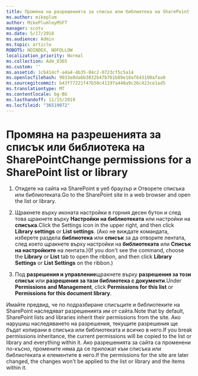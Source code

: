 ```yaml
---
title: Промяна на разрешенията за списък или библиотека на SharePoint
ms.author: mikeplum
author: MikePlumleyMSFT
manager: scotv
ms.date: 5/17/2018
ms.audience: Admin
ms.topic: article
ROBOTS: NOINDEX, NOFOLLOW
localization_priority: Normal
ms.collection: Adm_O365
ms.custom: ''
ms.assetid: 1cb414cf-a4a4-4b35-84c2-0723cf5c5a14
ms.openlocfilehash: 9033e8da6b3032b47b761b89e18af643100afaa0
ms.sourcegitcommit: b43f77221f47b50c41197a448a9c26c423ce1ad5
ms.translationtype: MT
ms.contentlocale: bg-BG
ms.lasthandoff: 11/15/2019
ms.locfileid: "36519072"
---
```

# <a name="change-permissions-for-a-sharepoint-list-or-library"></a><span data-ttu-id="0db30-102">Промяна на разрешенията за списък или библиотека на SharePoint</span><span class="sxs-lookup"><span data-stu-id="0db30-102">Change permissions for a SharePoint list or library</span></span>

1. <span data-ttu-id="0db30-103">Отидете на сайта на SharePoint в уеб браузър и Отворете списъка или библиотеката.</span><span class="sxs-lookup"><span data-stu-id="0db30-103">Go to the SharePoint site in a web browser and open the list or library.</span></span>
    
2. <span data-ttu-id="0db30-104">Щракнете върху иконата настройки в горния десен бутон и след това щракнете върху **Настройки на библиотеката** или настройки на **списъка**.</span><span class="sxs-lookup"><span data-stu-id="0db30-104">Click the Settings icon in the upper right, and then click **Library settings** or **List settings**.</span></span> <span data-ttu-id="0db30-105">(Ако не виждате командата, изберете раздела **библиотека** или **списък** за да отворите лентата, след което щракнете върху настройки на **библиотеката** или **Списък на настройките** на лентата.)</span><span class="sxs-lookup"><span data-stu-id="0db30-105">(If you don't see the command, choose the **Library** or **List** tab to open the ribbon, and then click **Library Settings** or **List Settings** on the ribbon.)</span></span> 
    
3. <span data-ttu-id="0db30-106">Под **разрешения и управление**щракнете върху **разрешения за този списък** или **разрешения за тази библиотека с документи**.</span><span class="sxs-lookup"><span data-stu-id="0db30-106">Under **Permissions and Management**, click **Permissions for this list** or **Permissions for this document library**.</span></span>
    
<span data-ttu-id="0db30-107">Имайте предвид, че по подразбиране списъците и библиотеките на SharePoint наследяват разрешенията им от сайта.</span><span class="sxs-lookup"><span data-stu-id="0db30-107">Note that by default, SharePoint lists and libraries inherit their permissions from the site.</span></span> <span data-ttu-id="0db30-108">Ако нарушиш наследяването на разрешения, текущите разрешения ще бъдат копирани в списъка или библиотеката и всичко в него.</span><span class="sxs-lookup"><span data-stu-id="0db30-108">If you break permissions inheritance, the current permissions will be copied to the list or library and everything within it.</span></span> <span data-ttu-id="0db30-109">Ако разрешенията за сайта са променени по-късно, промените няма да се приложат към списъка или библиотеката и елементите в него.</span><span class="sxs-lookup"><span data-stu-id="0db30-109">If the permissions for the site are later changed, the changes won't be applied to the list or library and the items within it.</span></span>
  


